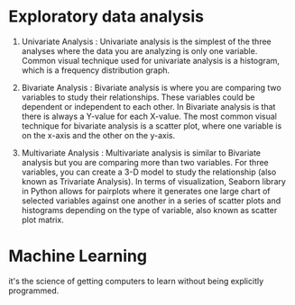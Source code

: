 # Exploratory data analysis 

1. Univariate Analysis : Univariate analysis is the simplest of the three analyses where the data you are analyzing is only one variable.
Common visual technique used for univariate analysis is a histogram, which is a frequency distribution graph.

2. Bivariate Analysis : Bivariate analysis is where you are comparing two variables to study their relationships.
These variables could be dependent or independent to each other.
In Bivariate analysis is that there is always a Y-value for each X-value.
The most common visual technique for bivariate analysis is a scatter plot, where one variable is on the x-axis and the other on the y-axis.

3. Multivariate Analysis : Multivariate analysis is similar to Bivariate analysis but you are comparing more than two variables.
For three variables, you can create a 3-D model to study the relationship (also known as Trivariate Analysis).
In terms of visualization, Seaborn library in Python allows for pairplots where it generates one large chart of selected variables against one another in a series of scatter plots and histograms depending on the type of variable, also known as scatter plot matrix.

# Machine Learning
it's the science of getting computers to learn without being explicitly programmed. 
